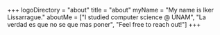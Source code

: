 +++
logoDirectory = "about"
title = "about"
myName = "My name is Iker Lissarrague."
aboutMe = ["I studied computer science @ UNAM", "La verdad es que no se que mas poner", "Feel free to reach out!"]
+++

